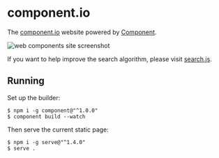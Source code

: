 # component.io

  The [component.io](http://component.io) website powered by [Component](https://github.com/component/component).

  ![web components site screenshot](http://f.cl.ly/items/410J2r0Y1Q0m3q01182y/site.png)

  If you want to help improve the search algorithm, please visit [search.js](https://github.com/component/search.js).

## Running

  Set up the builder:

```
$ npm i -g component@"^1.0.0"
$ component build --watch
```

  Then serve the current static page:

```
$ npm i -g serve@"^1.4.0"
$ serve .
```
